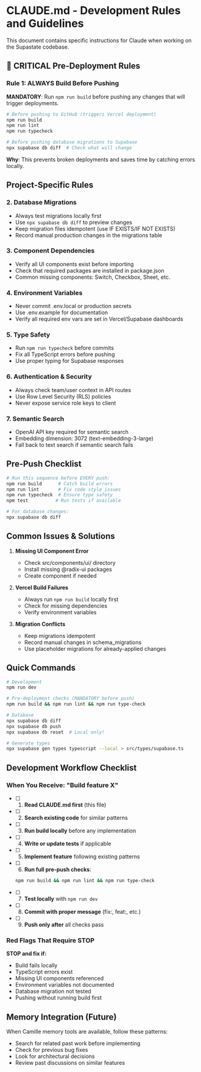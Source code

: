 # CLAUDE.md - Development Rules and Guidelines

This document contains specific instructions for Claude when working on the Supastate codebase.

## 🔴 CRITICAL Pre-Deployment Rules

### Rule 1: ALWAYS Build Before Pushing
**MANDATORY**: Run `npm run build` before pushing any changes that will trigger deployments.

```bash
# Before pushing to GitHub (triggers Vercel deployment)
npm run build
npm run lint
npm run typecheck

# Before pushing database migrations to Supabase
npx supabase db diff  # Check what will change
```

**Why**: This prevents broken deployments and saves time by catching errors locally.

## Project-Specific Rules

### 2. Database Migrations
- Always test migrations locally first
- Use `npx supabase db diff` to preview changes
- Keep migration files idempotent (use IF EXISTS/IF NOT EXISTS)
- Record manual production changes in the migrations table

### 3. Component Dependencies
- Verify all UI components exist before importing
- Check that required packages are installed in package.json
- Common missing components: Switch, Checkbox, Sheet, etc.

### 4. Environment Variables
- Never commit .env.local or production secrets
- Use .env.example for documentation
- Verify all required env vars are set in Vercel/Supabase dashboards

### 5. Type Safety
- Run `npm run typecheck` before commits
- Fix all TypeScript errors before pushing
- Use proper typing for Supabase responses

### 6. Authentication & Security
- Always check team/user context in API routes
- Use Row Level Security (RLS) policies
- Never expose service role keys to client

### 7. Semantic Search
- OpenAI API key required for semantic search
- Embedding dimension: 3072 (text-embedding-3-large)
- Fall back to text search if semantic search fails

## Pre-Push Checklist

```bash
# Run this sequence before EVERY push:
npm run build      # Catch build errors
npm run lint       # Fix code style issues  
npm run typecheck  # Ensure type safety
npm test          # Run tests if available

# For database changes:
npx supabase db diff
```

## Common Issues & Solutions

1. **Missing UI Component Error**
   - Check src/components/ui/ directory
   - Install missing @radix-ui packages
   - Create component if needed

2. **Vercel Build Failures**
   - Always run `npm run build` locally first
   - Check for missing dependencies
   - Verify environment variables

3. **Migration Conflicts**
   - Keep migrations idempotent
   - Record manual changes in schema_migrations
   - Use placeholder migrations for already-applied changes

## Quick Commands

```bash
# Development
npm run dev

# Pre-deployment checks (MANDATORY before push)
npm run build && npm run lint && npm run type-check

# Database
npx supabase db diff
npx supabase db push
npx supabase db reset  # Local only!

# Generate types
npx supabase gen types typescript --local > src/types/supabase.ts
```

## Development Workflow Checklist

### When You Receive: "Build feature X"

- [ ] 1. **Read CLAUDE.md first** (this file)
- [ ] 2. **Search existing code** for similar patterns
- [ ] 3. **Run build locally** before any implementation
- [ ] 4. **Write or update tests** if applicable
- [ ] 5. **Implement feature** following existing patterns
- [ ] 6. **Run full pre-push checks**:
  ```bash
  npm run build && npm run lint && npm run type-check
  ```
- [ ] 7. **Test locally** with `npm run dev`
- [ ] 8. **Commit with proper message** (fix:, feat:, etc.)
- [ ] 9. **Push only after** all checks pass

### Red Flags That Require STOP

**STOP and fix if:**
- Build fails locally
- TypeScript errors exist
- Missing UI components referenced
- Environment variables not documented
- Database migration not tested
- Pushing without running build first

## Memory Integration (Future)

When Camille memory tools are available, follow these patterns:
- Search for related past work before implementing
- Check for previous bug fixes
- Look for architectural decisions
- Review past discussions on similar features